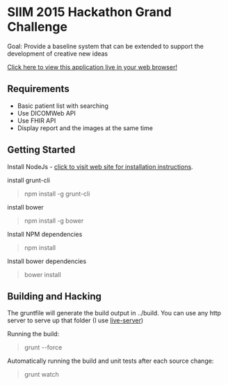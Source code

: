 SIIM 2015 Hackathon Grand Challenge
===================================

Goal: Provide a baseline system that can be extended to support the development of creative new ideas

[Click here to view this application live in your web browser!](http://imaginginformatics.github.io/hackathon-grand/)

Requirements
------------

* Basic patient list with searching
* Use DICOMWeb API
* Use FHIR API
* Display report and the images at the same time

Getting Started
---------------

Install NodeJs - [click to visit web site for installation instructions](http://nodejs.org).

install grunt-cli

> npm install -g grunt-cli

install bower

> npm install -g bower

Install NPM dependencies

> npm install

Install bower dependencies

> bower install

Building and Hacking
--------------------

The gruntfile will generate the build output in ../build.  You can use any http server to
serve up that folder (I use [live-server](https://github.com/tapio/live-server))

Running the build:
> grunt --force

Automatically running the build and unit tests after each source change:
> grunt watch

